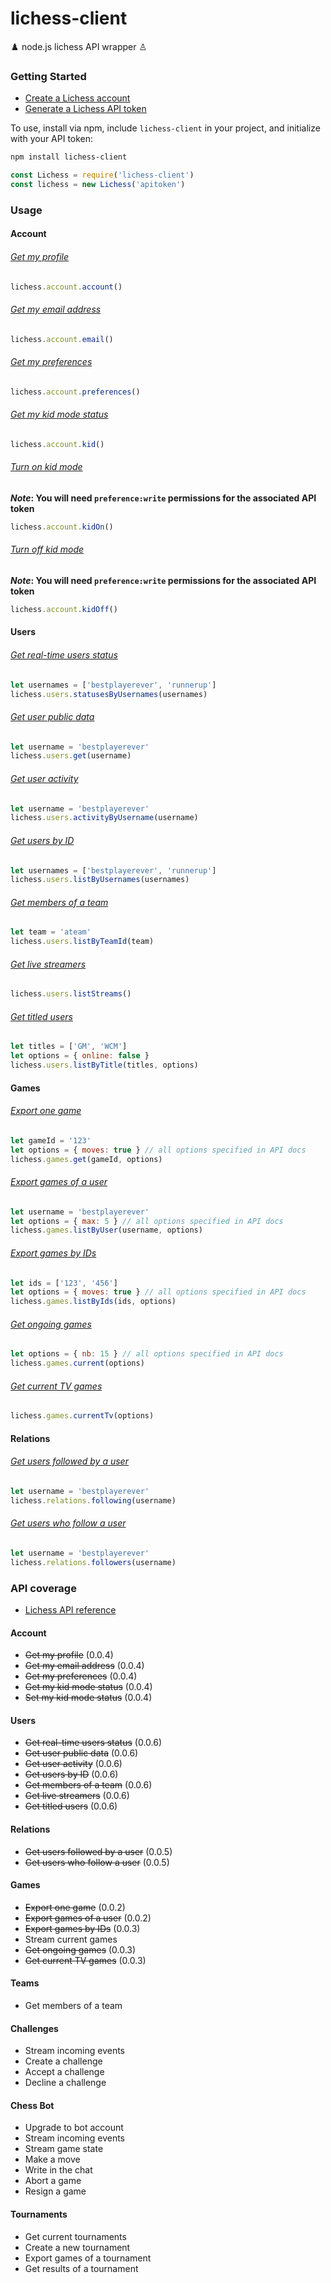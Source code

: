 # lichess-client
♟️ node.js lichess API wrapper ♙

### Getting Started

* [Create a Lichess account](https://lichess.org/signup)
* [Generate a Lichess API token](https://lichess.org/account/oauth/token)

To use, install via npm, include `lichess-client` in your project, and initialize with your API token:
```bash
npm install lichess-client
```
```js
const Lichess = require('lichess-client')
const lichess = new Lichess('apitoken')
```

### Usage

#### Account

###### [Get my profile](https://lichess.org/api#operation/accountMe)
```js
lichess.account.account()
```

###### [Get my email address](https://lichess.org/api#operation/accountEmail)
```js
lichess.account.email()
```

###### [Get my preferences](https://lichess.org/api#operation/account)
```js
lichess.account.preferences()
```

###### [Get my kid mode status](https://lichess.org/api#operation/accountKid)
```js
lichess.account.kid()
```

###### [Turn on kid mode](https://lichess.org/api#operation/accountKidPost)
**_Note_: You will need `preference:write` permissions for the associated API token**
```js
lichess.account.kidOn()
```

###### [Turn off kid mode](https://lichess.org/api#operation/accountKidPost)
**_Note_: You will need `preference:write` permissions for the associated API token**
```js
lichess.account.kidOff()
```

#### Users

###### [Get real-time users status](https://lichess.org/api#operation/accountMe)
```js
let usernames = ['bestplayerever', 'runnerup']
lichess.users.statusesByUsernames(usernames)
```

###### [Get user public data](https://lichess.org/api#operation/apiUser)
```js
let username = 'bestplayerever'
lichess.users.get(username)
```

###### [Get user activity](https://lichess.org/api#operation/apiUserActivity)
```js
let username = 'bestplayerever'
lichess.users.activityByUsername(username)
```

###### [Get users by ID](https://lichess.org/api#operation/apiUsers)
```js
let usernames = ['bestplayerever', 'runnerup']
lichess.users.listByUsernames(usernames)
```

###### [Get members of a team](https://lichess.org/api#operation/teamIdUsers)
```js
let team = 'ateam'
lichess.users.listByTeamId(team)
```

###### [Get live streamers](https://lichess.org/api#operation/streamerLive)
```js
lichess.users.listStreams()
```

###### [Get titled users](https://lichess.org/api#operation/usersTitled)
```js
let titles = ['GM', 'WCM']
let options = { online: false }
lichess.users.listByTitle(titles, options)
```

#### Games

###### [Export one game](https://lichess.org/api#operation/gamePgn)
```js
let gameId = '123'
let options = { moves: true } // all options specified in API docs
lichess.games.get(gameId, options)
```

###### [Export games of a user](https://lichess.org/api#operation/apiGamesUser)
```js
let username = 'bestplayerever'
let options = { max: 5 } // all options specified in API docs
lichess.games.listByUser(username, options)
```

###### [Export games by IDs](https://lichess.org/api#operation/gamesExportIds)
```js
let ids = ['123', '456']
let options = { moves: true } // all options specified in API docs
lichess.games.listByIds(ids, options)
```

###### [Get ongoing games](https://lichess.org/api#operation/apiAccountPlaying)
```js
let options = { nb: 15 } // all options specified in API docs
lichess.games.current(options)
```

###### [Get current TV games](https://lichess.org/api#operation/tvChannels)
```js
lichess.games.currentTv(options)
```

#### Relations

###### [Get users followed by a user](https://lichess.org/api#operation/apiUserFollowing)
```js
let username = 'bestplayerever'
lichess.relations.following(username)
```

###### [Get users who follow a user](https://lichess.org/api#operation/apiUserFollowers)
```js
let username = 'bestplayerever'
lichess.relations.followers(username)
```


### API coverage
* [Lichess API reference](https://lichess.org/api)

#### Account
* ~~Get my profile~~ (0.0.4)
* ~~Get my email address~~ (0.0.4)
* ~~Get my preferences~~ (0.0.4)
* ~~Get my kid mode status~~ (0.0.4)
* ~~Set my kid mode status~~ (0.0.4)

#### Users
* ~~Get real-time users status~~ (0.0.6)
* ~~Get user public data~~ (0.0.6)
* ~~Get user activity~~ (0.0.6)
* ~~Get users by ID~~ (0.0.6)
* ~~Get members of a team~~ (0.0.6)
* ~~Get live streamers~~ (0.0.6)
* ~~Get titled users~~ (0.0.6)

#### Relations
* ~~Get users followed by a user~~ (0.0.5)
* ~~Get users who follow a user~~ (0.0.5)

#### Games
* ~~Export one game~~ (0.0.2)
* ~~Export games of a user~~ (0.0.2)
* ~~Export games by IDs~~ (0.0.3)
* Stream current games
* ~~Get ongoing games~~ (0.0.3)
* ~~Get current TV games~~ (0.0.3)

#### Teams
* Get members of a team

#### Challenges
* Stream incoming events
* Create a challenge
* Accept a challenge
* Decline a challenge

#### Chess Bot
* Upgrade to bot account
* Stream incoming events
* Stream game state
* Make a move
* Write in the chat
* Abort a game
* Resign a game

#### Tournaments
* Get current tournaments
* Create a new tournament
* Export games of a tournament
* Get results of a tournament
